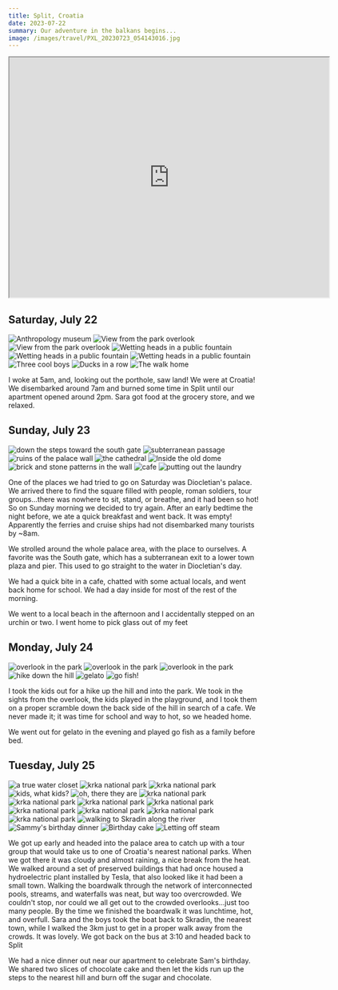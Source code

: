 ```yaml
---
title: Split, Croatia
date: 2023-07-22
summary: Our adventure in the balkans begins...
image: /images/travel/PXL_20230723_054143016.jpg
---
```


<iframe src="https://www.google.com/maps/d/u/0/embed?mid=1f-t4wrLjshW73uWtKc_PHqi_AxSdTN8&ehbc=2E312F" width="640" height="480"></iframe>

## Saturday, July 22

![Anthropology museum](/images/travel/PXL_20230722_073334353.jpg)
![View from the park overlook](/images/travel/PXL_20230722_113811833.jpg)
![View from the park overlook](/images/travel/PXL_20230722_115327496.jpg)
![Wetting heads in a public fountain](/images/travel/PXL_20230722_115402767.jpg)
![Wetting heads in a public fountain](/images/travel/PXL_20230722_115444313.NIGHT.jpg)
![Wetting heads in a public fountain](/images/travel/PXL_20230722_115453477.MP.jpg)
![Three cool boys](/images/travel/PXL_20230722_115807935.MP.jpg)
![Ducks in a row](/images/travel/PXL_20230722_120851483.jpg)
![The walk home](/images/travel/PXL_20230722_121137769.jpg)

I woke at 5am, and, looking out the porthole, saw land!  We were at Croatia!  We disembarked around 7am and burned some time in Split until our apartment opened around 2pm.  Sara got food at the grocery store, and we relaxed.

## Sunday, July 23

![down the steps toward the south gate](/images/travel/PXL_20230723_054143016.jpg)
![subterranean passage](/images/travel/PXL_20230723_054237932.jpg)
![ruins of the palace wall](/images/travel/PXL_20230723_054958635.jpg)
![the cathedral](/images/travel/PXL_20230723_055157463.jpg)
![Inside the old dome](/images/travel/PXL_20230723_060240498.jpg)
![brick and stone patterns in the wall](/images/travel/PXL_20230723_060333218.jpg)
![cafe](/images/travel/PXL_20230723_062149447.jpg)
![putting out the laundry](/images/travel/PXL_20230723_145814900.jpg)


One of the places we had tried to go on Saturday was Diocletian's palace.  We arrived there to find the square filled with people, roman soldiers, tour groups...there was nowhere to sit, stand, or breathe, and it had been so hot!
So on Sunday morning we decided to try again.  After an early bedtime the night before, we ate a quick breakfast and went back.  It was empty!  Apparently the ferries and cruise ships had not disembarked many tourists by ~8am.

We strolled around the whole palace area, with the place to ourselves.  A favorite was the South gate, which has a subterranean exit to a lower town plaza and pier.  This used to go straight to the water in Diocletian's day.

We had a quick bite in a cafe, chatted with some actual locals, and went back home for school.  We had a day inside for most of the rest of the morning.

We went to a local beach in the afternoon and I accidentally stepped on an urchin or two.  I went home to pick glass out of my feet

## Monday, July 24

![overlook in the park](/images/travel/PXL_20230724_080222211.jpg)
![overlook in the park](/images/travel/PXL_20230724_080503670.MP.jpg)
![overlook in the park](/images/travel/PXL_20230724_081701092.jpg)
![hike down the hill](/images/travel/PXL_20230724_084026616.MP.jpg)
![gelato](/images/travel/PXL_20230724_163338657.jpg)
![go fish!](/images/travel/PXL_20230724_170254126.MP.jpg)

I took the kids out for a hike up the hill and into the park.  We took in the sights from the overlook, the kids played in the playground, and I took them on a proper scramble down the back side of the hill in search of a cafe.  We never made it; it was time for school and way to hot, so we headed home.

We went out for gelato in the evening and played go fish as a family before bed.

## Tuesday, July 25

![a true water closet](/images/travel/PXL_20230725_082122011.jpg)
![krka national park](/images/travel/PXL_20230725_084905379.jpg)
![krka national park](/images/travel/PXL_20230725_091226372.jpg)
![kids, what kids?](/images/travel/PXL_20230725_091354292.jpg)
![oh, there they are](/images/travel/PXL_20230725_092439619.jpg)
![krka national park](/images/travel/PXL_20230725_092626604.jpg)
![krka national park](/images/travel/PXL_20230725_093426696.jpg)
![krka national park](/images/travel/PXL_20230725_093619010.jpg)
![krka national park](/images/travel/PXL_20230725_094738953.jpg)
![krka national park](/images/travel/PXL_20230725_100228807.MP.jpg)
![krka national park](/images/travel/PXL_20230725_110814107.jpg)
![krka national park](/images/travel/PXL_20230725_111005636.jpg)
![krka national park](/images/travel/PXL_20230725_111052934.jpg)
![walking to Skradin along the river](/images/travel/PXL_20230725_115941234.jpg)
![Sammy's birthday dinner](/images/travel/PXL_20230725_163222480.jpg)
![Birthday cake](/images/travel/PXL_20230725_170255548.jpg)
![Letting off steam](/images/travel/PXL_20230725_173728824.jpg)


We got up early and headed into the palace area to catch up with a tour group that would take us to one of Croatia's nearest national parks.  When we got there it was cloudy and almost raining, a nice break from the heat.  We walked around a set of preserved buildings that had once housed a hydroelectric plant installed by Tesla, that also looked like it had been a small town.  Walking the boardwalk through the network of interconnected pools, streams, and waterfalls was neat, but way too overcrowded.  We couldn't stop, nor could we all get out to the crowded overlooks...just too many people.  By the time we finished the boardwalk it was lunchtime, hot, and overfull.  Sara and the boys took the boat back to Skradin, the nearest town, while I walked the 3km just to get in a proper walk away from the crowds.  It was lovely.  We got back on the bus at 3:10 and headed back to Split

We had a nice dinner out near our apartment to celebrate Sam's birthday.  We shared two slices of chocolate cake and then let the kids run up the steps to the nearest hill and burn off the sugar and chocolate.